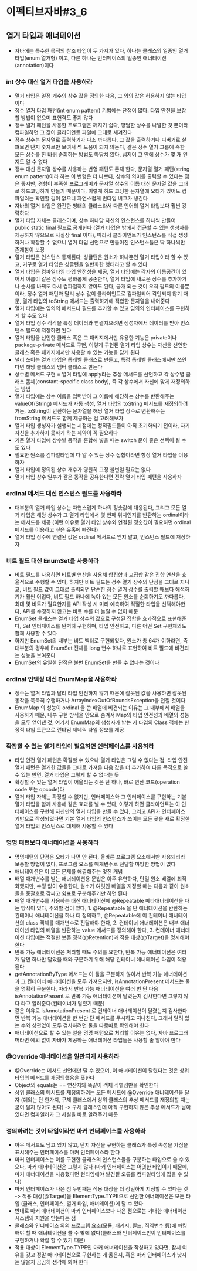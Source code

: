 # 이펙티브자바#3_6
## 열거 타입과 애너테이션
* 자바에는 특수한 목적의 참조 타입이 두 가지가 있다, 하나는 클래스의 일종인 열거 타입(enum 열거형) 이고, 다른 하나는 인터페이스의 일종인 애너테이션(annotation)이다

### int 상수 대신 열거 타입을 사용하라
* 열거 타입은 일정 개수의 상수 값을 정의한 다음, 그 외의 값은 허용하지 않는 타입이다
* 정수 열거 타입 패턴(int enum pattern) 기법에는 단점이 많다. 타입 안전을 보장할 방법이 없으며 표현력도 좋지 않다
* 정수 열거 패턴을 사용한 프로그램은 깨지기 쉽다, 평범한 상수를 나열한 것 뿐이라 컴파일하면 그 값이 클라이언트 파일에 그대로 새겨진다
* 정수 상수는 문자열로 출력하기가 다소 까다롭다, 그 값을 출력하거나 디버거로 살펴보면 단지 숫자로만 보여서 썩 도움이 되지 않는다, 같은 정수 열거 그룹에 속한 모든 상수를 한 바퀴 순회하는 방법도 마땅치 않다, 심지어 그 안에 상수가 몇 개 인지도 알 수 없다
* 정수 대신 문자열 상수를 사용하는 변형 패턴도 존재 한다, 문자열 열거 패턴(string enum pattern)이라 하는 이 변형은 더 나쁘다, 상수의 의미를 출력할 수 있다는 점은 좋지만, 경험이 부족한 프로그래머가 문자열 상수의 이름 대신 문자열 값을 그대로 하드코딩하게 만들기 때문이다, 이렇게 하드 코딩한 문자열에 오타가 있어도 컴파일러는 확인할 길이 없으니 자연스럽게 런타임 버그가 생긴다
* 자바의 열거 타입은 완전한 형태의 클라스라서 다른 언어의 열거 타입보다 훨씬 강력하다
* 열거 타입 자체는 클래스이며, 상수 하나당 자신의 인스턴스를 하나씩 만들어 public static final 필드로 공개한다 (열거 타입은 밖에서 접근할 수 있는 생성자를 제공하지 않으므로 사실상 final 이다), 따라서 클라이언트가 인스턴스를 직접 생성하거나 확장할 수 없으니 열거 타입 선언으로 만들어진 인스턴스들은 딱 하나씩만 존재함이 보장
* 열거 타입은 인스턴스 통제된다, 싱글턴은 원소가 하나뿐인 열거 타입이라 할 수 있고, 거꾸로 열거 타입은 싱글턴을 일반화한 형태라고 할 수 있다
* 열거 타입은 컴파일타임 타입 안전성을 제공, 열거 타입에는 각자의 이름공간이 있어서 이름이 같은 상수도 평화롭게 공존한다, 열거 타입에 새로운 상수를 추가하거나 순서를 바꿔도 다시 컴파일하지 않아도 된다, 공개 되는 것이 오직 필드의 이름뿐이라, 정수 열거 패턴과 달리 상수 값이 클라이언트로 컴파일되어 각인되지 않기 때문, 열거 타입의 toString 메서드는 출력하기에 적합한 문자열을 내어준다
* 열거 타입에는 임의의 메서드나 필드를 추가할 수 있고 임의의 인터페이스를 구현하게 할 수도 있다
* 열거 타입 상수 각각을 특정 데이터와 연결지으려면 생성자에서 데이터를 받아 인스턴스 필드에 저장하면 된다
* 열거 타입을 선언한 클래스 혹은 그 패키지에서만 유용한 기능은 private이나 package-private 메서드로 구현, 이렇게 구현된 열거 타입 상수는 자신을 선언한 클래스 혹은 패키지에서만 사용할 수 있는 기능을 담게 된다
* 널리 쓰이는 열거 타입은 톱레벨 클래스로 만들고, 특정 톱레벨 클래스에서만 쓰인다면 해당 클래스의 멤버 클래스로 만든다
* 상수별 메서드 구현 = 열거 타입에 apply라는 추상 메서드를 선언하고 각 상수별 클래스 몸체(constant-specific class body), 즉 각 상수에서 자신에 맞게 재정의하는 방법
* 열거 타입에는 상수 이름을 입력받아 그 이름에 해당하는 상수를 반환해주는 valueOf(String) 메서드가 자동 생성, 열거 타입의 toString 메서드를 재정의하려거든, toString이 반환하는 문자열을 해당 열거 타입 상수로 변환해주는 fromString 메서드도 함께 제공하는 걸 고려해보자
* 열거 타입 생성자가 실행되는 시점에는 정적필드들이 아직 초기화되기 전이라, 자기 자신을 추가하지 못하게 하는 제약이 꼭 필요하다
* 기존 열거 타입에 상수별 동작을 혼합해 넣을 때는 switch 문이 좋은 선택이 될 수도 있다
* 필요한 원소를 컴파일타임에 다 알 수 있는 상수 집합이라면 항상 열거 타입을 이용하자
* 열거 타입에 정의된 상수 개수가 영원히 고정 불변일 필요는 없다
* 열거 타입 상수 일부가 같은 동작을 공유한다면 전략 열거 타입 패턴을 사용하자

### ordinal 메서드 대신 인스턴스 필드를 사용하라
* 대부분의 열거 타입 상수는 자연스럽게 하나의 정숫값에 대응된다, 그리고 모든 열거 타입은 해당 상수가 그 열거 타입에서 몇 번째 위치인지를 반환하는 ordinal이라는 메서드를 제공 (이런 이유로 열거 타입 상수와 연결된 정숫값이 필요하면 ordinal 메서드를 이용하고 싶은 유혹에 빠진다)
* 열거 타입 상수에 연결된 값은 ordinal 메서드로 얻지 말고, 인스턴스 필드에 저장하자

### 비트 필드 대신 EnumSet을 사용하라
* 비트 필드를 사용하면 비트별 연산을 사용해 합집합과 교집합 같은 집합 연산을 효율적으로 수행할 수 있다, 하지만 비트 필드는 정수 열거 상수의 단점을 그대로 지니고, 비트 필드 값이 그대로 출력되면 단순한 정수 열거 상수를 출력할 때보다 해석하기가 훨씬 어렵다, 비트 필드 하나에 녹아 있는 모든 원소를 순회하기도 까다롭다, 최대 몇 비트가 필요한지를 API 작성 시 미리 예측하여 적절한 타입을 선택해야한다, API를 수정하지 않고는 비트 수를 더 늘릴 수 없이 때문
* EnumSet 클래스는 열거 타입 상수의 값으로 구성된 집합을 효과적으로 표현해준다,  Set 인터페이스를 완벽히 구현하며, 타입 안전하고, 다른 어떤 Set 구현체와도 함께 사용할 수 있다
* 하지만 EnumSet의 내부는 비트 벡터로 구현되었다, 원소가 총 64개 이하라면, 즉 대부분의 경우에 EnumSet 전체를 long 변수 하나로 표현하여 비트 필드에 비견되는 성능을 보여준다
* EnumSet의 유일한 단점은 불변 EnumSet을 만들 수 없다는 것이다

### ordinal 인덱싱 대신 EnumMap을 사용하라
* 정수는 열거 타입과 달리 타입 안전하지 않기 때문에 잘못된 값을 사용하면 잘못된 동작을 묵묵히 수행하거나 ArrayIndexOutOfBoundsException을 던질 것이다
* EnumMap 의 성능이 ordinal 을 쓴 배열에 비견되는 이유는 그 내부에서 배열을 사용하기 때문, 내부 구현 방식을 안으로 숨겨서 Map의 타입 안전성과 배열의 성능을 모두 얻어낸 것, 여기서 EnumMap의 생성자가 받는 키 타입의 Class 객체는 한정적 타입 토큰으로 런타임 제네릭 타입 정보를 제공

### 확장할 수 있는 열거 타입이 필요하면 인터페이스를 사용하라
* 타입 안전 열거 패턴은 확잘할 수 있으나 열거 타입은 그럴 수 없다는 점, 타입 안전 열거 패턴은 열거한 값들을 그대로 가져온 다음 값을 더 추가하여 다른 목적으로 쓸 수 있는 반면, 열거 타입은 그렇게 할 수 없다는 뜻
* 확장할 수 있는 열거 타입이 어울리는 것은 단 하나, 바로 연산 코드(operation code 또는 opcode)다
* 열거 타입 자체는 확장할 수 없지만, 인터페이스와 그 인터페이스를 구현하는 기본 열거 타입을 함께 사용해 같은 효과를 낼 수 있다, 이렇게 하면 클라이언트는 이 인터페이스를 구현해 자신만의 열거 타입을 만들 수 있다, 그리고 API가 인터페이스 기반으로 작성되었다면 기본 열거 타입의 인스턴스가 쓰이는 모든 곳을 새로 확장한 열거 타입의 인스턴스로 대체해 사용할 수 있다

### 명명 패턴보다 애너테이션을 사용하라
* 명명패턴의 단점은 오타가 나면 안 된다, 올바른 프로그램 요소에서만 사용되리라 보증할 방법이 없다, 프로그램 요소를 매개변수로 전달할 마땅한 방법이 없다
* 애너테이션은 이 모든 문제를 해결해주는 멋진 개념
* 배열 매개변수를 받는 애너테이션용 문법은 아주 유연하다, 단일 원소 배열에 최적화했지만, 수정 없이 수용한다, 원소가 여럿인 배열을 지정할 때는 다음과 같이 원소들을 중괄호로 감싸고 쉼표로 구분해주기만 하면 된다
* 배열 매개변수를 사용하는 대신 애너테이션에 @Repeatable 메타애너테이션을 다는 방식이 있다, 주의할 점이 있다, 1. @Repeatable 을 단 애너테이션을 반환하는 컨테이너 애너테이션을 하나 더 정의하고, @Repeatable에 이 컨테이너 애너테이션의 class 객체를 매개변수로 전달해야 한다, 2. 컨테이너 애너테이션은 내부 애너테이션 타입의 배열을 반환하는 value 메서드를 정의해야 한다, 3. 컨테이너 애너테이션 타입에는 적절한 보존 정책(@Retention)과 적용 대상(@Target)을 명시해야한다
* 반복 가능 애너테이션은 처리할 때도 주의를 요한다, 반복 가능 애너테이션은 여러 개 달면 하나만 달았을 때와 구분하기 위해 해당 컨테이너 애너테이션 타입이 적용된다
* getAnnotationByType 메서드는 이 둘을 구분하지 않아서 반복 가능 애너테이션과 그 컨테이너 애너테이션을 모두 가져오지만, isAnnotationPresent 메서드는 둘을 명확히 구분한다, 따라서 반복 가능 애너테이션을 여러 번 단 다음 isAnnotationPresent 로 반복 가능 애너테이션이 달렸는지 검사한다면 그렇지 않다 라고 알려준다(컨테이너가 달렸기 때문)
* 같은 이유로 isAnnotationPresent 로 컨테이너 애너테이션이 달렸는지 검사한다면 반복 가능 애너테이션을 한 번만 단 메서드를 무시하고 지나친다, 그래서 달려 있는 수와 상관없이 모두 검사하려면 둘을 따로따로 확인해야 한다
* 애너테이션으로 할 수 있는 일을 명명 패턴으로 처리할 이유는 없다, 자바 프로그래머라면 예외 없이 자바가 제공하는 애너테이션 타입들은 사용할 줄 알아야 한다

### @Override 애너테이션을 일관되게 사용하라
* @Override는 메서드 선언에만 달 수 있으며, 이 애너테이션이 달렸다는 것은 상위 타입의 메서드를 재정의했음을 뜻한다
* Object의 equals는 == 연산자와 똑같이 객체 식별성만을 확인한다
* 상위 클래스의 메서드를 재정의하려는 모든 메서드에 @Override 애너테이션을 달자 (예외는 단 한가지, 구체 클래스에서 상위 클래스의 추상 메서드를 재정의할 때는 굳이 달지 않아도 된다) -> 구체 클래스인데 아직 구현하지 않은 추상 메서드가 남아 있다면 컴파일러가 그 사실을 바로 알려주기 때문

### 정의하려는 것이 타입이라면 마커 인터페이스를 사용하라
* 아무 메서드도 담고 있지 않고, 단지 자신을 구현하는 클래스가 특정 속성을 가짐을 표시해주는 인터페이스를 마커 인터페이스라 한다
* 마커 인터페이스는 이를 구현한 클래스의 인스턴스들을 구분하는 타입으로 쓸 수 있으나, 마커 애너테이션은 그렇지 않다 (마커 인터페이스는 어엿한 타입이기 때문에, 마커 애너테이션을 사용했다면 런타임에야 발견될 오류를 컴파일타임에 잡을 수 있다)
* 마커 인터페이스가 나은 점 두번째는 적용 대상을 더 정밀하게 지정할 수 있다는 것 -> 적용 대상(@Target)을 ElementType.TYPE으로 선언한 애너테이션은 모든 타입 (클래스, 인터페이스, 열거 타입, 애너테이션)에 달 수 있다
* 반대로 마커 애너테이션이 마커 인터페이스보다 나은 점으로는 거대한 애너테이션 시스템의 지원을 받는다는 점
* 클래스와 인터페이스 외의 프로그램 요소(모듈, 패키지, 필드, 직역변수 등)에 마킹해야 할 때 애너테이션을 쓸 수 밖에 없다(클래스와 인터페이스만이 인터페이스를 구현하거나 확잘 할 수 있기 때문)
* 적용 대상이 ElementType.TYPE인 마커 애너테이션을 작성하고 있다면, 잠시 여유를 갖고 정말 애너테이션으로 구현하는 게 옳은지, 혹은 마커 인터페이스가 낫지는 않을지 곰곰히 생각해 봐야 한다